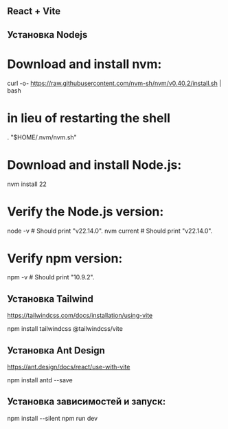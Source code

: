 ## React + Vite

## Установка Nodejs

# Download and install nvm:
curl -o- https://raw.githubusercontent.com/nvm-sh/nvm/v0.40.2/install.sh | bash
# in lieu of restarting the shell
\. "$HOME/.nvm/nvm.sh"
# Download and install Node.js:
nvm install 22
# Verify the Node.js version:
node -v # Should print "v22.14.0".
nvm current # Should print "v22.14.0".
# Verify npm version:
npm -v # Should print "10.9.2".

## Установка Tailwind

https://tailwindcss.com/docs/installation/using-vite

npm install tailwindcss @tailwindcss/vite

## Установка Ant Design

https://ant.design/docs/react/use-with-vite

npm install antd --save

## Установка зависимостей и запуск:

npm install --silent
npm run dev

